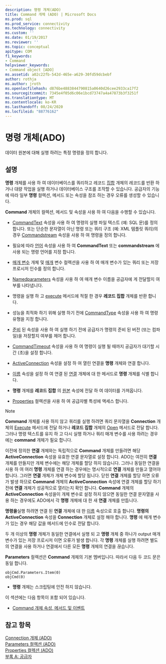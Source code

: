 ```yaml
---
description: 명령 개체(ADO)
title: Command 개체 (ADO) | Microsoft Docs
ms.prod: sql
ms.prod_service: connectivity
ms.technology: connectivity
ms.custom: ''
ms.date: 01/19/2017
ms.reviewer: ''
ms.topic: conceptual
apitype: COM
f1_keywords:
- Command
helpviewer_keywords:
- Command object [ADO]
ms.assetid: a02c22fb-542d-465e-a629-30fd59dcbebf
author: rothja
ms.author: jroth
ms.openlocfilehash: d876be4883844790815a0640d26cee2933ca17f2
ms.sourcegitcommit: 7345e4f05d6c06e1bcd73747a4a47873b3f3251f
ms.translationtype: MT
ms.contentlocale: ko-KR
ms.lasthandoff: 08/24/2020
ms.locfileid: "88776162"
---
```

# <a name="command-object-ado"></a>명령 개체(ADO)
데이터 원본에 대해 실행 하려는 특정 명령을 정의 합니다.  
  
## <a name="remarks"></a>설명  
 **명령** 개체를 사용 하 여 데이터베이스를 쿼리하고 레코드 [집합](./recordset-object-ado.md) 개체의 레코드를 반환 하거나 대량 작업을 실행 하거나 데이터베이스 구조를 조작할 수 있습니다. 공급자의 기능에 따라 일부 **명령** 컬렉션, 메서드 또는 속성을 참조 하는 경우 오류를 생성할 수 있습니다.  
  
 **Command** 개체의 컬렉션, 메서드 및 속성을 사용 하 여 다음을 수행할 수 있습니다.  
  
-   [CommandText](./commandtext-property-ado.md) 속성을 사용 하 여 명령의 실행 파일 텍스트 (예: SQL 문)를 정의 합니다. 또는 단순한 문자열이 아닌 명령 또는 쿼리 구조 (예: XML 템플릿 쿼리)의 경우 [Commandstream](./commandstream-property-ado.md) 속성을 사용 하 여 명령을 정의 합니다.  
  
-   필요에 따라 [언어](./dialect-property.md) 속성을 사용 하 여 **CommandText** 또는 **commandstream** 에 사용 되는 명령 언어를 지정 합니다.  
  
-   [매개 변수](./parameter-object.md) 개체 및 [매개](./parameters-collection-ado.md) 변수 컬렉션을 사용 하 여 매개 변수가 있는 쿼리 또는 저장 프로시저 인수를 정의 합니다.  
  
-   [Namedparameters](./namedparameters-property-ado.md) 속성을 사용 하 여 매개 변수 이름을 공급자에 게 전달할지 여부를 나타냅니다.  
  
-   명령을 실행 하 고 [execute](./execute-method-ado-command.md) 메서드에 적절 한 경우 **레코드 집합** 개체를 반환 합니다.  
  
-   성능을 최적화 하기 위해 실행 하기 전에 [CommandType](./commandtype-property-ado.md) 속성을 사용 하 여 명령 유형을 지정 합니다.  
  
-   [준비](./prepared-property-ado.md) 된 속성을 사용 하 여 실행 하기 전에 공급자가 명령의 준비 된 버전 (또는 컴파일)을 저장할지 여부를 제어 합니다.  
  
-   [CommandTimeout](./commandtimeout-property-ado.md) 속성을 사용 하 여 명령이 실행 될 때까지 공급자가 대기할 시간 (초)을 설정 합니다.  
  
-   [ActiveConnection](./activeconnection-property-ado.md) 속성을 설정 하 여 열린 연결을 **명령** 개체와 연결 합니다.  
  
-   [이름](./name-property-ado.md) 속성을 설정 하 여 연결 된 [연결](./connection-object-ado.md) 개체에 대 한 메서드로 **명령** 개체를 식별 합니다.  
  
-   **명령** 개체를 **레코드 집합** 의 [원본](./source-property-ado-recordset.md) 속성에 전달 하 여 데이터를 가져옵니다.  
  
-   [Properties](./properties-collection-ado.md) 컬렉션을 사용 하 여 공급자별 특성에 액세스 합니다.  
  
> [!NOTE]
>  **Command** 개체를 사용 하지 않고 쿼리를 실행 하려면 쿼리 문자열을 **Connection** 개체의 [Execute](./execute-method-ado-connection.md) 메서드에 전달 하거나 **레코드 집합** 개체의 [Open](./open-method-ado-recordset.md) 메서드로 전달 합니다. 그러나 명령 텍스트를 유지 하 고 다시 실행 하거나 쿼리 매개 변수를 사용 하려는 경우에는 **command** 개체가 필요 합니다.  
  
 이전에 정의한 **연결** 개체와는 독립적으로 **Command** 개체를 만들려면 해당 **ActiveConnection** 속성을 유효한 연결 문자열로 설정 합니다. ADO는 여전히 **연결** 개체를 만들지만 개체 변수에는 해당 개체를 할당 하지 않습니다. 그러나 동일한 연결을 사용 하 여 여러 **명령** 개체를 연결 하는 경우에는 명시적으로 **연결** 개체를 만들고 열어야 합니다. 그러면 **연결** 개체가 개체 변수에 할당 됩니다. 닫힌 **연결** 개체를 할당 하면 오류가 발생 하므로 **Command** 개체의 **ActiveConnection** 속성에 연결 개체를 할당 하기 전에 **연결** 개체가 성공적으로 열리는지 확인 합니다. **Command** 개체의 **ActiveConnection** 속성을이 개체 변수로 설정 하지 않으면 동일한 연결 문자열을 사용 하는 경우에도 ADO에서 각 **명령** 개체에 대 한 새 **연결** 개체를 만듭니다.  
  
 **명령을**실행 하려면 연결 된 **연결** 개체에 대 한 [이름](./name-property-ado.md) 속성으로 호출 합니다. **명령의** **ActiveConnection** 속성을 **Connection** 개체로 설정 해야 합니다. **명령** 에 매개 변수가 있는 경우 해당 값을 메서드에 인수로 전달 합니다.  
  
 두 개 이상의 **명령** 개체가 동일한 연결에서 실행 되 고 **명령** 개체 중 하나가 output 매개 변수가 있는 저장 프로시저 이면 오류가 발생 합니다. 각 **명령** 개체를 실행 하려면 별도의 연결을 사용 하거나 연결에서 다른 모든 **명령** 개체의 연결을 끊습니다.  
  
 **Parameters** 컬렉션은 **Command** 개체의 기본 멤버입니다. 따라서 다음 두 코드 문은 동일 합니다.  
  
```  
objCmd.Parameters.Item(0)  
objCmd(0)  
```  
  
-   **명령** 개체는 스크립팅에 안전 하지 않습니다.  
  
 이 섹션에는 다음 항목이 포함 되어 있습니다.  
  
-   [Command 개체 속성, 메서드 및 이벤트](./command-object-properties-methods-and-events.md)  
  
## <a name="see-also"></a>참고 항목  
 [Connection 개체 (ADO)](./connection-object-ado.md)   
 [Parameters 컬렉션 (ADO)](./parameters-collection-ado.md)   
 [Properties 컬렉션 (ADO)](./properties-collection-ado.md)   
 [부록 A: 공급자](../../guide/appendixes/appendix-a-providers.md)